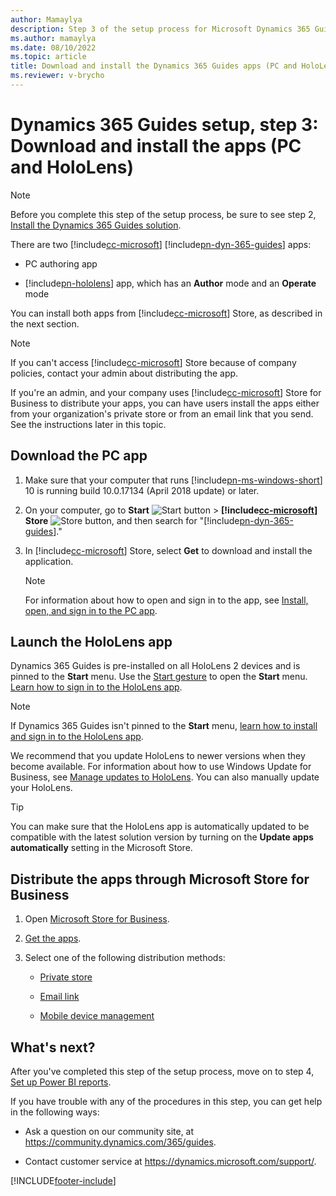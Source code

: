 ```yaml
---
author: Mamaylya
description: Step 3 of the setup process for Microsoft Dynamics 365 Guides. In this step, you download and install the PC and HoloLens apps.
ms.author: mamaylya
ms.date: 08/10/2022
ms.topic: article
title: Download and install the Dynamics 365 Guides apps (PC and HoloLens)
ms.reviewer: v-brycho
---
```


# Dynamics 365 Guides setup, step 3: Download and install the apps (PC and HoloLens)

> [!NOTE]
> Before you complete this step of the setup process, be sure to see step 2, [Install the Dynamics 365 Guides solution](setup-step-two.md).

There are two [!include[cc-microsoft](../includes/cc-microsoft.md)] [!include[pn-dyn-365-guides](../includes/pn-dyn-365-guides.md)] apps:

- PC authoring app

- [!include[pn-hololens](../includes/pn-hololens.md)] app, which has an **Author** mode and an **Operate** mode

You can install both apps from [!include[cc-microsoft](../includes/cc-microsoft.md)] Store, as described in the next section.

> [!NOTE]
> If you can't access [!include[cc-microsoft](../includes/cc-microsoft.md)] Store because of company policies, contact your admin about distributing the app.

If you're an admin, and your company uses [!include[cc-microsoft](../includes/cc-microsoft.md)] Store for Business to distribute your apps, you can have users install the apps either from your organization's private store or from an email link that you send. See the instructions later in this topic.

## Download the PC app

1. Make sure that your computer that runs [!include[pn-ms-windows-short](../includes/pn-ms-windows-short.md)] 10 is running build 10.0.17134 (April 2018 update) or later.

2. On your computer, go to **Start** ![Start button](media/windows-button.png "Start button") \> **[!include[cc-microsoft](../includes/cc-microsoft.md)] Store** ![Store button](media/store-button.png "Store button"), and then search for "[!include[pn-dyn-365-guides](../includes/pn-dyn-365-guides.md)]."

3. In [!include[cc-microsoft](../includes/cc-microsoft.md)] Store, select **Get** to download and install the application.

    > [!NOTE]
    > For information about how to open and sign in to the app, see [Install, open, and sign in to the PC app](install-sign-in-pc-app.md).

## Launch the HoloLens app

Dynamics 365 Guides is pre-installed on all HoloLens 2 devices and is pinned to the **Start** menu. Use the [Start gesture](operator-gestures-HL2.md) to open the **Start** menu. [Learn how to sign in to the HoloLens app](hololens-app-install-sign-in.md).

> [!NOTE]
> If Dynamics 365 Guides isn't pinned to the **Start** menu, [learn how to install and sign in to the HoloLens app](hololens-app-install-sign-in.md). 

We recommend that you update HoloLens to newer versions when they become available. For information about how to use Windows Update for Business, see [Manage updates to HoloLens](/hololens/hololens-updates). You can also manually update your HoloLens. 

> [!TIP]
> You can make sure that the HoloLens app is automatically updated to be compatible with the latest solution version by turning on the **Update apps automatically** setting in the Microsoft Store.  

## Distribute the apps through Microsoft Store for Business

1. Open [Microsoft Store for Business](https://businessstore.microsoft.com/store).

2. [Get the apps](/microsoft-store/acquire-apps-microsoft-store-for-business).

3. Select one of the following distribution methods:

    - [Private store](/microsoft-store/distribute-apps-from-your-private-store)

    - [Email link](/microsoft-store/assign-apps-to-employees)

    - [Mobile device management](/microsoft-store/configure-mdm-provider-microsoft-store-for-business)

## What's next?

After you've completed this step of the setup process, move on to step 4, [Set up Power BI reports](setup-step-four.md).

If you have trouble with any of the procedures in this step, you can get help in the following ways:

- Ask a question on our community site, at <https://community.dynamics.com/365/guides>.

- Contact customer service at <https://dynamics.microsoft.com/support/>.


[!INCLUDE[footer-include](../includes/footer-banner.md)]
